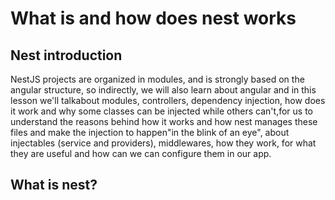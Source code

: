 # What is and how does nest works

## Nest introduction

NestJS projects are organized in modules, and is strongly based on the angular structure, so indirectly, we will also learn
about angular and in this lesson we'll talkabout modules, controllers, dependency injection, how does it work and why some 
classes can be injected while others can't,for us to understand the reasons behind how it works and how nest manages these
files and make the injection to happen"in the blink of an eye", about injectables (service and providers), middlewares,
how they work, for what they are useful and how can we can configure them in our app. 


## What is nest?

